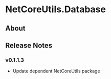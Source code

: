 # NetCoreUtils.Database

## About

## Release Notes

### v0.1.1.3

- Update dependent NetCoreUtils package